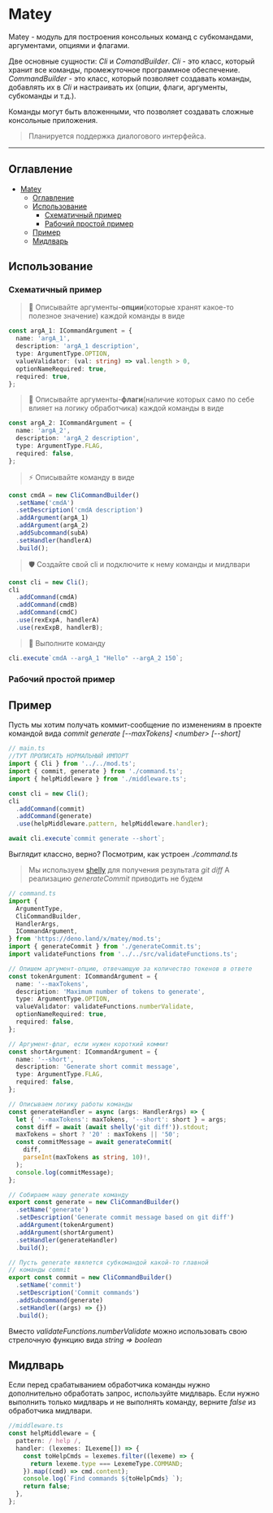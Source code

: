 # Matey

Matey - модуль для построения консольных команд с субкомандами, аргументами, опциями и флагами.

Две основные сущности: _Cli_ и _ComandBuilder_. _Cli_ - это класс, который хранит все команды, промежуточное программное обеспечение. _CommandBuilder_ - это класс, который позволяет создавать команды, добавлять их в _Cli_ и настраивать их (опции, флаги, аргументы, субкоманды и т.д.).

Команды могут быть вложенными, что позволяет создавать сложные консольные приложения.

> Планируется поддержка диалогового интерфейса.

---

## Оглавление

- [Matey](#matey)
  - [Оглавление](#оглавление)
  - [Использование](#использование)
    - [Схематичный пример](#схематичный-пример)
    - [Рабочий простой пример](#рабочий-простой-пример)
  - [Пример](#пример)
  - [Мидлварь](#мидлварь)

## Использование

### Схематичный пример

> 🔧 Описывайте аргументы-**опции**(которые хранят какое-то полезное значение) каждой команды в виде

```ts
const argA_1: ICommandArgument = {
  name: 'argA_1',
  description: 'argA_1 description',
  type: ArgumentType.OPTION,
  valueValidator: (val: string) => val.length > 0,
  optionNameRequired: true,
  required: true,
};
```

> 🚩 Описывайте аргументы-**флаги**(наличие которых само по себе влияет на логику обработчика) каждой команды в виде

```ts
const argA_2: ICommandArgument = {
  name: 'argA_2',
  description: 'argA_2 description',
  type: ArgumentType.FLAG,
  required: false,
};
```

> ⚡ Описывайте команду в виде

```ts
const cmdA = new CliCommandBuilder()
  .setName('cmdA')
  .setDescription('cmdA description')
  .addArgument(argA_1)
  .addArgument(argA_2)
  .addSubcommand(subA)
  .setHandler(handlerA)
  .build();
```

> 🛡️ Создайте свой cli и подключите к нему команды и мидлвари

```ts
const cli = new Cli();
cli
  .addCommand(cmdA)
  .addCommand(cmdB)
  .addCommand(cmdC)
  .use(rexExpA, handlerA)
  .use(rexExpB, handlerB);
```

> 🚀 Выполните команду

```ts
cli.execute`cmdA --argA_1 "Hello" --argA_2 150`;
```

### Рабочий простой пример

## Пример

Пусть мы хотим получать коммит-сообщение по изменениям в проекте командой вида _commit generate_ _[--maxTokens] \<number\> [--short]_

```ts
// main.ts
//ТУТ ПРОПИСАТЬ НОРМАЛЬНЫЙ ИМПОРТ
import { Cli } from '../../mod.ts';
import { commit, generate } from './command.ts';
import { helpMiddleware } from './middleware.ts';

const cli = new Cli();
cli
  .addCommand(commit)
  .addCommand(generate)
  .use(helpMiddleware.pattern, helpMiddleware.handler);

await cli.execute`commit generate --short`;
```

Выглядит классно, верно?
Посмотрим, как устроен _./command.ts_
>Мы используем [shelly](https://deno.land/x/shelly@v0.1.1/mod.ts) для получения результата _git diff_
>А реализацию _generateCommit_ приводить не будем

```ts
// command.ts
import {
  ArgumentType,
  CliCommandBuilder,
  HandlerArgs,
  ICommandArgument,
} from 'https://deno.land/x/matey/mod.ts';
import { generateCommit } from './generateCommit.ts';
import validateFunctions from '../../src/validateFunctions.ts';

// Опишем аргумент-опцию, отвечающую за количество токенов в ответе
const tokenArgument: ICommandArgument = {
  name: '--maxTokens',
  description: 'Maximum number of tokens to generate',
  type: ArgumentType.OPTION,
  valueValidator: validateFunctions.numberValidate,
  optionNameRequired: true,
  required: false,
};

// Аргумент-флаг, если нужен короткий коммит
const shortArgument: ICommandArgument = {
  name: '--short',
  description: 'Generate short commit message',
  type: ArgumentType.FLAG,
  required: false,
};

// Описываем логику работы команды
const generateHandler = async (args: HandlerArgs) => {
  let { '--maxTokens': maxTokens, '--short': short } = args;
  const diff = await (await shelly('git diff')).stdout;
  maxTokens = short ? '20' : maxTokens || '50';
  const commitMessage = await generateCommit(
    diff,
    parseInt(maxTokens as string, 10)!,
  );
  console.log(commitMessage);
};

// Собираем нашу generate команду
export const generate = new CliCommandBuilder()
  .setName('generate')
  .setDescription('Generate commit message based on git diff')
  .addArgument(tokenArgument)
  .addArgument(shortArgument)
  .setHandler(generateHandler)
  .build();

// Пусть generate явялется субкомандой какой-то главной
// команды commit
export const commit = new CliCommandBuilder()
  .setName('commit')
  .setDescription('Commit commands')
  .addSubcommand(generate)
  .setHandler((args) => {})
  .build();
```

Вместо _validateFunctions.numberValidate_ можно использовать свою стрелочную функцию вида _string => boolean_

## Мидлварь

Если перед срабатыванием обработчика команды нужно дополнительно обработать запрос, используйте мидлварь. Если нужно выполнить только мидлварь и не выполнять команду, верните _false_ из обработчика мидлвари.

```ts
//middleware.ts
const helpMiddleware = {
  pattern: / help /,
  handler: (lexemes: ILexeme[]) => {
    const toHelpCmds = lexemes.filter((lexeme) => {
      return lexeme.type === LexemeType.COMMAND;
    }).map((cmd) => cmd.content);
    console.log(`Find commands ${toHelpCmds} `);
    return false;
  },
};
```
